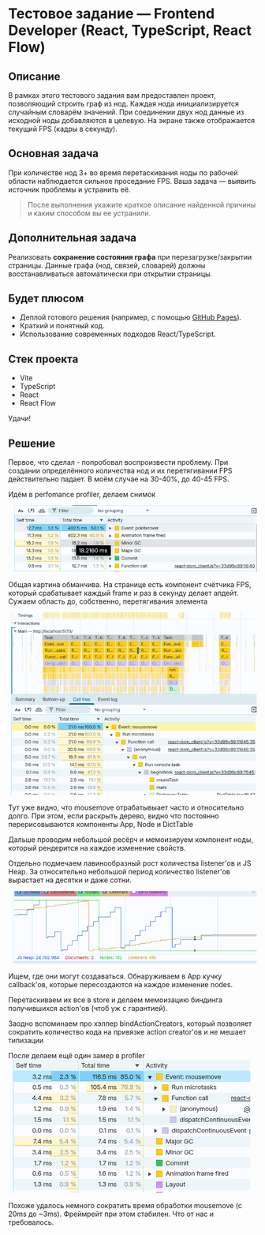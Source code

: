 # Тестовое задание — Frontend Developer (React, TypeScript, React Flow)

## Описание

В рамках этого тестового задания вам предоставлен проект, позволяющий строить граф из нод.
Каждая нода инициализируется случайным словарём значений. При соединении двух нод данные из исходной ноды добавляются в целевую.
На экране также отображается текущий FPS (кадры в секунду).

## Основная задача

При количестве нод 3+ во время перетаскивания ноды по рабочей области наблюдается сильное проседание FPS.
Ваша задача — выявить источник проблемы и устранить её.

> После выполнения укажите краткое описание найденной причины и каким способом вы ее устранили.

## Дополнительная задача

Реализовать **сохранение состояния графа** при перезагрузке/закрытии страницы.
Данные графа (нод, связей, словарей) должны восстанавливаться автоматически при открытии страницы.

## Будет плюсом

* Деплой готового решения (например, с помощью [GitHub Pages](https://pages.github.com/)).
* Краткий и понятный код.
* Использование современных подходов React/TypeScript.

## Стек проекта

* Vite
* TypeScript
* React
* React Flow

Удачи!

## Решение
Первое, что сделал - попробовал воспроизвести проблему. При создании определённого количества нод и их перетягивании FPS действительно падает. В моём случае на 30-40%, до 40-45 FPS.

Идём в perfomance profiler, делаем снимок

![alt text](./docs/assets/common_performance.png)

Общая картина обманчива. На странице есть компонент счётчика FPS, который срабатывает каждый frame и раз в секунду делает апдейт.
Сужаем область до, собственно, перетягивания элемента

![alt text](./docs/assets/drag_performance.png)

Тут уже видно, что mousemove отрабатывыает часто и относительно долго. При этом, если раскрыть дерево, видно что постоянно перерисовываются компоненты App, Node и DictTable

Дальше проводим небольшой ресёрч и мемоизируем компонент ноды, который рендерится на каждое изменение свойств.

Отдельно подмечаем лавинообразный рост количества listener'ов и JS Heap. За относительно небольшой период количество listener'ов вырастает на десятки и даже сотни.

![alt text](./docs/assets/listeners.png)

Ищем, где они могут создаваться. Обнаруживаем в App кучку callback'ов, которые пересоздаются на каждое изменение nodes.

Перетаскиваем их все в store и делаем мемоизацию биндинга получившихся action'ов (чтоб уж с гарантией). 

Заодно вспоминаем про хэлпер bindActionCreators, который позволяет сократить количество кода на привязке action creator'ов и не мешает типизации

После делаем ещё один замер в profiler
![alt text](./docs/assets/result_perfomance.png)

Похоже удалось немного сократить время обработки mousemove (с 20ms до ~3ms). Фреймрейт при этом стабилен. Что от нас и требовалось.
